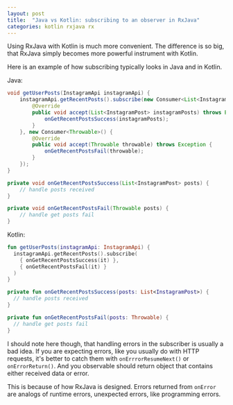 ```yaml
---
layout: post
title:  "Java vs Kotlin: subscribing to an observer in RxJava"
categories: kotlin rxjava rx
---
```


Using RxJava with Kotlin is much more convenient. The difference is so big, that RxJava simply becomes more powerful instrument with Kotlin.

Here is an example of how subscribing typically looks in Java and in Kotlin.

Java:

```java
void getUserPosts(InstagramApi instagramApi) {
    instagramApi.getRecentPosts().subscribe(new Consumer<List<InstagramPost>>() {
        @Override
        public void accept(List<InstagramPost> instagramPosts) throws Exception {
            onGetRecentPostsSuccess(instagramPosts);
        }
    }, new Consumer<Throwable>() {
        @Override
        public void accept(Throwable throwable) throws Exception {
            onGetRecentPostsFail(throwable);
        }
    });
}

private void onGetRecentPostsSuccess(List<InstagramPost> posts) {
    // handle posts received
}

private void onGetRecentPostsFail(Throwable posts) {
    // handle get posts fail
}
```

Kotlin:

```kotlin
fun getUserPosts(instagramApi: InstagramApi) {
  instagramApi.getRecentPosts().subscribe(
    { onGetRecentPostsSuccess(it) },
    { onGetRecentPostsFail(it) }
  )
}

private fun onGetRecentPostsSuccess(posts: List<InstagramPost>) {
  // handle posts received
}

private fun onGetRecentPostsFail(posts: Throwable) {
  // handle get posts fail
}
```

I should note here though, that handling errors in the subscriber is usually a bad idea. If you are expecting errors, like you usually do with HTTP requests, it's better to catch them with `onErrrorResumeNext()` or `onErrorReturn()`. And you observable should return object that contains either received data or error.

This is because of how RxJava is designed. Errors returned from `onError` are analogs of runtime errors, unexpected errors, like programming errors.
